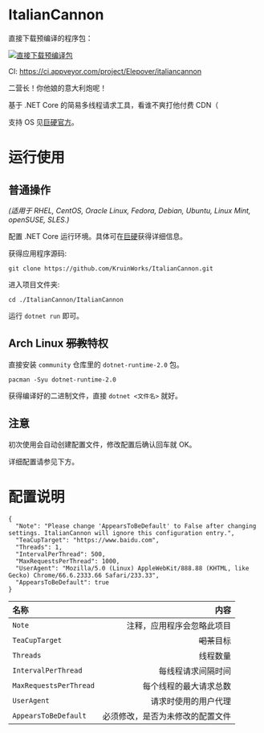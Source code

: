 # ItalianCannon

直接下载预编译的程序包：

[![直接下载预编译包](https://ci.appveyor.com/api/projects/status/rnt9jq5w7p0kdepa?svg=true)](https://ci.appveyor.com/api/projects/Elepover/ItalianCannon/artifacts/ItalianCannon.zip)

CI: https://ci.appveyor.com/project/Elepover/italiancannon

二营长！你他娘的意大利炮呢！

基于 .NET Core 的简易多线程请求工具，看谁不爽打他付费 CDN（

支持 OS 见[巨硬官方](https://github.com/dotnet/core/blob/master/release-notes/2.0/2.0-supported-os.md#net-core-20---supported-os-versions)。

# 运行使用

## 普通操作

*(适用于 RHEL, CentOS, Oracle Linux, Fedora, Debian, Ubuntu, Linux Mint, openSUSE, SLES.)*

配置 .NET Core 运行环境。具体可在[巨硬](https://www.microsoft.com/net)获得详细信息。

获得应用程序源码:

`git clone https://github.com/KruinWorks/ItalianCannon.git`

进入项目文件夹:

`cd ./ItalianCannon/ItalianCannon`

运行 `dotnet run` 即可。

## Arch Linux ~~邪教~~特权

直接安装 `community` 仓库里的 `dotnet-runtime-2.0` 包。

`pacman -Syu dotnet-runtime-2.0`

获得编译好的二进制文件，直接 `dotnet <文件名>` 就好。

## 注意

初次使用会自动创建配置文件，修改配置后确认回车就 OK。

详细配置请参见下方。

# 配置说明

```
{
  "Note": "Please change 'AppearsToBeDefault' to False after changing settings. ItalianCannon will ignore this configuration entry.",
  "TeaCupTarget": "https://www.baidu.com",
  "Threads": 1,
  "IntervalPerThread": 500,
  "MaxRequestsPerThread": 1000,
  "UserAgent": "Mozilla/5.0 (Linux) AppleWebKit/888.88 (KHTML, like Gecko) Chrome/66.6.2333.66 Safari/233.33",
  "AppearsToBeDefault": true
}
```

| 名称 | 内容 |
| :----- | -----: |
| `Note` | 注释，应用程序会忽略此项目 |
| `TeaCupTarget` | ~~喝茶~~目标 |
| `Threads` | 线程数量 |
| `IntervalPerThread` | 每线程请求间隔时间 |
| `MaxRequestsPerThread` | 每个线程的最大请求总数 |
| `UserAgent` | 请求时使用的用户代理 |
| `AppearsToBeDefault` | 必须修改，是否为未修改的配置文件 |
